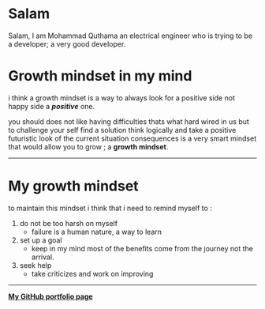 # Salam 

Salam, I am Mohammad Quthama an electrical engineer who is trying to be a developer; a very good developer. 

# Growth mindset in my mind 

i think a growth mindset is a way to always look for a positive side not happy side a ***positive*** one.
 
you should does not like having difficulties thats what hard wired in us but to challenge your self find a solution think logically and take a positive futuristic look of the current situation consequences is a very smart mindset that would allow you to grow ; a **growth mindset**. 
_______________________________
# My growth mindset 

to maintain this mindset i think that i need to remind myself to : 

1. do not be too harsh on myself 
   * failure is a human nature, a way to learn 
2. set up a goal 
   * keep in my mind most of the benefits come from the journey not the arrival. 
3. seek help 
   * take criticizes and work on improving
__________________

[**My GitHub portfolio page**](https://github.com/mohammad-qethama)